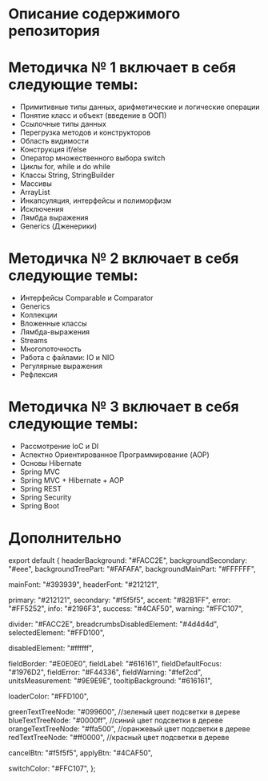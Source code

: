# Описание содержимого репозитория
# Методичка № 1 включает в себя следующие темы:
- Примитивные типы данных, арифметические и логические операции
- Понятие класс и объект (введение в ООП)
- Ссылочные типы данных
- Перегрузка методов и конструкторов
- Область видимости
- Конструкция if/else
- Оператор множественного выбора switch
- Циклы for, while и do while
- Классы String, StringBuilder
- Массивы
- ArrayList
- Инкапсуляция, интерфейсы и полиморфизм
- Исключения
- Лямбда выражения
- Generics (Дженерики)

# Методичка № 2 включает в себя следующие темы:
- Интерфейсы Comparable и Comparator
- Generics
- Коллекции
- Вложенные классы
- Лямбда-выражения
- Streams
- Многопоточность
- Работа с файлами: IO и NIO
- Регулярные выражения
- Рефлексия

# Методичка № 3 включает в себя следующие темы:
- Рассмотрение IoC и DI
- Аспектно Ориентированное Программирование (AOP)
- Основы Hibernate
- Spring MVC
- Spring MVC + Hibernate + AOP
- Spring REST
- Spring Security
- Spring Boot
# Дополнительно
export default {
  headerBackground: "#FACC2E",
  backgroundSecondary: "#eee",
  backgroundTreePart: "#FAFAFA",
  backgroundMainPart: "#FFFFFF",

  mainFont: "#393939",
  headerFont: "#212121",

  primary: "#212121",
  secondary: "#f5f5f5",
  accent: "#82B1FF",
  error: "#FF5252",
  info: "#2196F3",
  success: "#4CAF50",
  warning: "#FFC107",

  divider: "#FACC2E",
  breadcrumbsDisabledElement: "#4d4d4d",
  selectedElement: "#FFD100",

  disabledElement: "#ffffff",

  fieldBorder: "#E0E0E0",
  fieldLabel: "#616161",
  fieldDefaultFocus: "#1976D2",
  fieldError: "#F44336",
  fieldWarning: "#fef2cd",
  unitsMeasurement: "#9E9E9E",
  tooltipBackground: "#616161",

  loaderColor: "#FFD100",

  greenTextTreeNode: "#099600", //зеленый цвет подсветки в дереве
  blueTextTreeNode: "#0000ff", //синий цвет подсветки в дереве
  orangeTextTreeNode: "#ffa500", //оранжевый цвет подсветки в дереве
  redTextTreeNode: "#ff0000", //красный цвет подсветки в дереве

  cancelBtn: "#f5f5f5",
  applyBtn: "#4CAF50",

  switchColor: "#FFC107",
};

